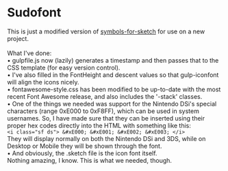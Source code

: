 <h1>Sudofont</h1>
This is just a modified version of <a href="https://github.com/cognitom/symbols-for-sketch">symbols-for-sketch</a> for use on a new project.<br><br>
What I've done:<br>
&bull; gulpfile.js now (lazily) generates a timestamp and then passes that to the CSS template (for easy version control). <br>
&bull; I've also filled in the FontHeight and descent values so that gulp-iconfont will align the icons nicely. <br>
&bull; fontawesome-style.css has been modified to be up-to-date with the most recent Font Awesome release, and also includes the '-stack' classes.<br>
&bull; One of the things we needed was support for the Nintendo DSi's special characters (range 0xE000 to 0xF8FF), which can be used in system usernames. So, I have made sure that they can be inserted using their proper hex codes directly into the HTML with something like this: <br>
<code>&lt;i class="sf ds"&gt; &amp;#xE000; &amp;#xE001; &amp;#xE002; &amp;#xE003; &lt;/i&gt;</code> <br>
They will display normally on both the Nintendo DSi and 3DS, while on Desktop or Mobile they will be shown through the font. <br>
&bull; And obviously, the .sketch file is the icon font itself. <br>
Nothing amazing, I know. This is what we needed, though.
